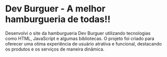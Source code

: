 # Dev Burguer - A melhor hamburgueria de todas!!

Desenvolvi o site da hamburgueria Dev Burguer utilizando tecnologias como HTML, JavaScript e algumas bibliotecas. O projeto foi criado para oferecer uma 
otima experiência de usuário atrativa e funcional, destacando os produtos e os serviços de maneira dinâmica.
